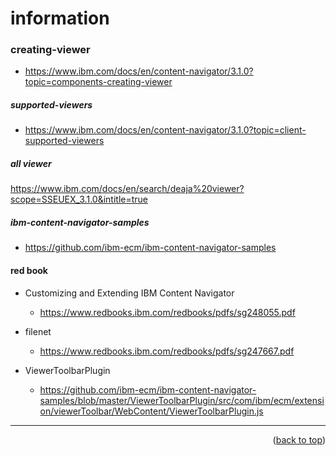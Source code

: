 <a name="topage"></a>


# information

### creating-viewer
* https://www.ibm.com/docs/en/content-navigator/3.1.0?topic=components-creating-viewer

##### supported-viewers 
* https://www.ibm.com/docs/en/content-navigator/3.1.0?topic=client-supported-viewers

##### all viewer
https://www.ibm.com/docs/en/search/deaja%20viewer?scope=SSEUEX_3.1.0&intitle=true

##### ibm-content-navigator-samples
* https://github.com/ibm-ecm/ibm-content-navigator-samples

#### red book
* Customizing and Extending IBM Content Navigator
   * https://www.redbooks.ibm.com/redbooks/pdfs/sg248055.pdf
* filenet
   * https://www.redbooks.ibm.com/redbooks/pdfs/sg247667.pdf

* ViewerToolbarPlugin
    * https://github.com/ibm-ecm/ibm-content-navigator-samples/blob/master/ViewerToolbarPlugin/src/com/ibm/ecm/extension/viewerToolbar/WebContent/ViewerToolbarPlugin.js






-----

<p align="right">(<a href="#topage">back to top</a>)</p>
<br/>
<br/>
